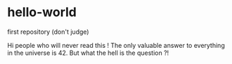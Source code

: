 # hello-world
first repository (don't judge)

Hi people who will never read this !
The only valuable answer to everything in the universe is 42.
But what the hell is the question ?!
